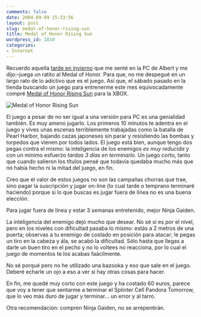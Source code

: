 ```yaml
---
comments: false
date: 2004-09-09 15:33:56
layout: post
slug: medal-of-honor-rising-sun
title: Medal of Honor Rising Sun
wordpress_id: 1810
categories:
- Internet
---
```


Recuerdo aquella [tarde en invierno](http://www.minid.net/archivos/categorias/internet/lectura_y_experimentos.php) que me senté en la PC de Albert y me dijo:–juega un ratito al Medal of Honor. Para que, no me despegué en un largo rato de lo adictivo que es el juego. Así que, el sábado pasado en la tienda buscando un juego para entrenerme este mes equivocadamente compré [Medal of Honor Rising Sun](http://www.eagames.com/official/moh/risingsun/es/home.jsp) para la XBOX.





![Medal of Honor Rising Sun](http://www.minid.net/images/imperial_1024.png)





El juego a pesar de no ser igual a una versión para PC es una genialidad también. Es muy ameno jugarlo. Los primeros 10 minutos te adentra en el juego y vives unas escenas terriblemente trabajadas como la batalla de Pearl Harbor, bajando cazas japoneses sin parar y resistiendo las bombas y torpedos que vienen por todos lados. El juego está bien, aunque tengo dos pegas contra el mismo: la inteligencia de los enemigos _es muy reducida_ y con un mínimo esfuerzo _tardas 3 días en terminarlo_. Un juego corto, tanto que cuando salieron los títulos pensé que todavía quedaba mucho más que no había hecho ni la mitad del juego, en fin.





Creo que el valor de estos juegos no son las campañas chorras que trae, sino pagar la suscripción y jugar on-line (lo cual tarde o temprano terminaré haciendo) porque si lo que buscas es jugar fuera de línea no es una buena elección.





Para jugar fuera de línea y estar 3 semanas entretenido, mejor Ninja Gaiden.





La inteligencia del enemigo dejó mucho que desear. No sé si es por el nivel, pero en los niveles con dificultad pasaba lo mismo: estás a 2 metros de una puerta; observas a tu enemigo de costado en posición para atacar; le pegas un tiro en la cabeza y ála, se acabó la dificultad. Sólo hasta que llegas a darle un buen tiro en el pecho y no lo voltees no reacciona, por lo cual el juego de momentos te los acabas faácilmente.





No sé porqué pero no he utilizado una bazooka y eso que sale en el juego. Deberé echarle un ojo a eso a ver si hay otras cosas para hacer.





En fin, me quedé muy corto con este juego y ha costado 60 euros, parece que voy a tener que sentarme a terminar el Splinter Cell Pandora Tomorrow, que lo veo más duro de jugar y terminar… un error y al tarro.





Otra recomendación: compren Ninja Gaiden, no se arrepentirán.




 
